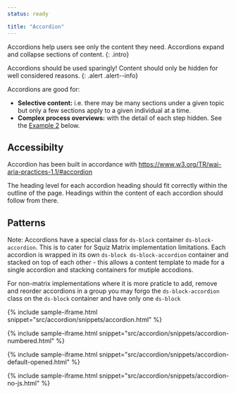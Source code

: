 ```yaml
---
status: ready

title: "Accordion"
---
```

Accordions help users see only the content they need. Accordions expand and collapse sections of content.
{: .intro}

Accordions should be used sparingly! Content should only be hidden for well considered reasons.
{: .alert .alert--info}

Accordions are good for:
* **Selective content:** i.e. there may be many sections under a given topic but only a few sections apply to a given individual at a time.
* **Complex process overviews:** with the detail of each step hidden. See the [Example 2](#accordion-example-2) below.

## Accessibilty

Accordion has been built in accordance with https://www.w3.org/TR/wai-aria-practices-1.1/#accordion

The heading level for each accordion heading should fit correctly within the outline of the page. Headings within the content of each accordion should follow from there.

## Patterns

Note: Accordions have a special class for `ds-block` container `ds-block-accordion`. This is to cater for Squiz Matrix implementation limitations. Each accordion is wrapped in its own `ds-block ds-block-accordion` container and stacked on top of each other - this allows a content template to made for a single accordion and stacking containers for mutiple accodions.

For non-matrix implementations where it is more praticle to add, remove and reorder accordions in a group you may forgo the `ds-block-accordion` class on the `ds-block` container and have only one `ds-block`

{% include sample-iframe.html snippet="src/accordion/snippets/accordion.html" %}

{% include sample-iframe.html snippet="src/accordion/snippets/accordion-numbered.html" %}

{% include sample-iframe.html snippet="src/accordion/snippets/accordion-default-opened.html" %}

{% include sample-iframe.html snippet="src/accordion/snippets/accordion-no-js.html" %}
